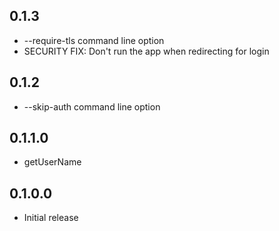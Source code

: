 ## 0.1.3

* --require-tls command line option
* SECURITY FIX: Don't run the app when redirecting for login

## 0.1.2

* --skip-auth command line option

## 0.1.1.0

* getUserName

## 0.1.0.0

* Initial release

